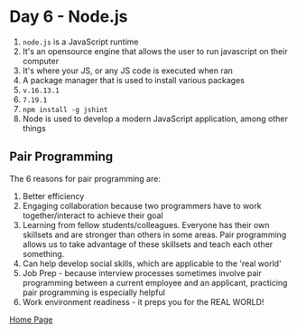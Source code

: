 # Day 6 - Node.js

1. `node.js` is a JavaScript runtime
1. It's an opensource engine that allows the user to run javascript on their computer
1. It's where your JS, or any JS code is executed when ran
1. A package manager that is used to install various packages
1. `v.16.13.1`
1. `7.19.1`
1. `npm install -g jshint`
1. Node is used to develop a modern JavaScript application, among other things

## Pair Programming

The 6 reasons for pair programming are:
1. Better efficiency
1. Engaging collaboration because two programmers have to work together/interact to achieve their goal
1. Learning from fellow students/colleagues. Everyone has their own skillsets and are stronger than others in some areas. Pair programming allows us to take advantage of these skillsets and teach each other something.
1. Can help develop social skills, which are applicable to the 'real world'
1. Job Prep - because interview processes sometimes involve pair programming between a current employee and an applicant, practicing pair programming is especially helpful
1. Work environment readiness - it preps you for the REAL WORLD!

[Home Page](index.md)